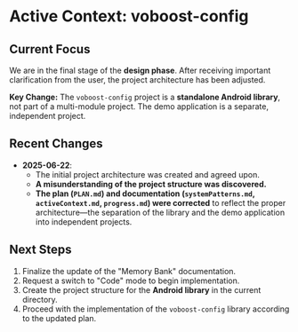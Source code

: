 # Active Context: voboost-config

## Current Focus

We are in the final stage of the **design phase**. After receiving important clarification from the user, the project architecture has been adjusted.

**Key Change:** The `voboost-config` project is a **standalone Android library**, not part of a multi-module project. The demo application is a separate, independent project.

## Recent Changes

*   **2025-06-22**:
    *   The initial project architecture was created and agreed upon.
    *   **A misunderstanding of the project structure was discovered.**
    *   **The plan (`PLAN.md`) and documentation (`systemPatterns.md`, `activeContext.md`, `progress.md`) were corrected** to reflect the proper architecture—the separation of the library and the demo application into independent projects.

## Next Steps

1.  Finalize the update of the "Memory Bank" documentation.
2.  Request a switch to "Code" mode to begin implementation.
3.  Create the project structure for the **Android library** in the current directory.
4.  Proceed with the implementation of the `voboost-config` library according to the updated plan.